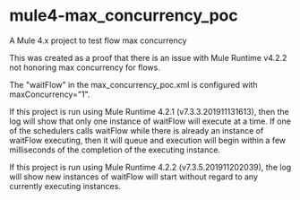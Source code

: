 # mule4-max_concurrency_poc
A Mule 4.x project to test flow max concurrency

This was created as a proof that there is an issue with Mule Runtime v4.2.2 not honoring max concurrency for flows. 

The "waitFlow" in the max_concurrency_poc.xml is configured with maxConcurrency="1".

If this project is run using Mule Runtime 4.2.1 (v7.3.3.201911131613), then the log will show that only one instance of waitFlow will execute at a time. If one of the schedulers calls waitFlow while there is already an instance of waitFlow executing, then it will queue and execution will begin within a few milliseconds of the completion of the executing instance.

If this project is run using Mule Runtime 4.2.2 (v7.3.5.201911202039), the log will show new instances of waitFlow will start without regard to any currently executing instances.
